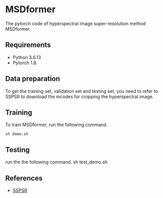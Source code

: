 # MSDformer
The pytorch code of hyperspectral image super-resolution method MSDformer.

## Requirements
* Python 3.6.13
* Pytorch 1.8.

## Data preparation
To get the training set, validation set and testing set, you need to refer to SSPSR to download the mcodes for cropping the hyperspectral image.

## Training
To train MSDformer, run the following command. 

    sh demo.sh
    
## Testing
run the the following command. 
    sh test_demo.sh

## References
* [SSPSR](https://github.com/junjun-jiang/SSPSR)
